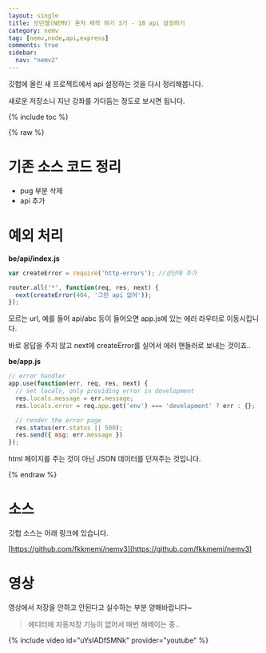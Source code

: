 ```yaml
---
layout: single
title: 모던웹(NEMV) 혼자 제작 하기 3기 - 18 api 설정하기
category: nemv
tag: [nemv,node,api,express]
comments: true
sidebar:
  nav: "nemv2"
---
```


깃헙에 올린 새 프로젝트에서 api 설정하는 것을 다시 정리해봅니다.

새로운 저장소니 지난 강좌를 가다듬는 정도로 보시면 됩니다.

{% include toc %}

{% raw %}

# 기존 소스 코드 정리

- pug 부분 삭제
- api 추가

# 예외 처리

**be/api/index.js** 
```javascript
var createError = require('http-errors'); //상단에 추가

router.all('*', function(req, res, next) {
  next(createError(404, '그런 api 없어'));
});
```

모르는 url, 예를 들어 api/abc 등이 들어오면 app.js에 있는 에러 라우터로 이동시킵니다.

바로 응답을 주지 않고 next에 createError를 실어서 에러 핸들러로 보내는 것이죠..


**be/app.js**  
```javascript
// error handler
app.use(function(err, req, res, next) {
  // set locals, only providing error in development
  res.locals.message = err.message;
  res.locals.error = req.app.get('env') === 'development' ? err : {};

  // render the error page
  res.status(err.status || 500);
  res.send({ msg: err.message })
});
```

html 페이지를 주는 것이 아닌 JSON 데이터를 던져주는 것입니다.

{% endraw %}

# 소스

깃헙 소스는 아래 링크에 있습니다.

[https://github.com/fkkmemi/nemv3](https://github.com/fkkmemi/nemv3)

# 영상

영상에서 저장을 안하고 안된다고 실수하는 부분 양해바랍니다~

> 에디터에 자동저장 기능이 없어서 매번 해메이는 중..

{% include video id="uYsIADfSMNk" provider="youtube" %}  



